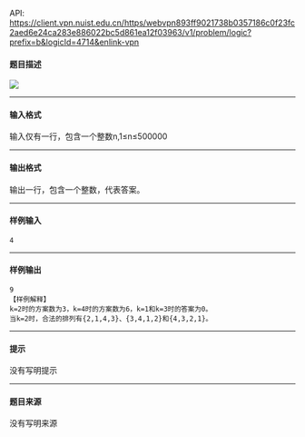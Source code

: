 API: https://client.vpn.nuist.edu.cn/https/webvpn893ff9021738b0357186c0f23fc2aed6e24ca283e886022bc5d861ea12f03963/v1/problem/logic?prefix=b&logicId=4714&enlink-vpn

#### 题目描述

![](../file/4714_0.png)

---

#### 输入格式

输入仅有一行，包含一个整数n,1≤n≤500000

---

#### 输出格式

输出一行，包含一个整数，代表答案。

---

#### 样例输入
```
4
```

---

#### 样例输出
```
9
【样例解释】
k=2时的方案数为3，k=4时的方案数为6，k=1和k=3时的答案为0。
当k=2时，合法的排列有{2,1,4,3}、{3,4,1,2}和{4,3,2,1}。
```

---

#### 提示

没有写明提示

---

#### 题目来源

没有写明来源
